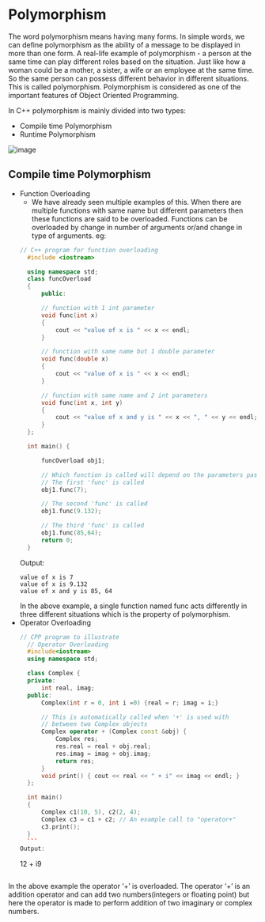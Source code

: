 # Polymorphism

The word polymorphism means having many forms. In simple words, we can define polymorphism as the ability of a message to be displayed in more than one form. A real-life example of polymorphism - a person at the same time can play different roles based on the situation. Just like how a woman could be a mother, a sister, a wife or an employee at the same time. So the same person can possess different behavior in different situations. This is called polymorphism. Polymorphism is considered as one of the important features of Object Oriented Programming.

In C++ polymorphism is mainly divided into two types:

- Compile time Polymorphism
- Runtime Polymorphism

![image](https://user-images.githubusercontent.com/45400093/171590637-dcf4270e-ae94-4fea-bd04-465ff2e043db.png)

## Compile time Polymorphism

- Function Overloading
  - We have already seen multiple examples of this. When there are multiple functions with same name but different parameters then these functions are said to be overloaded. Functions can be overloaded by change in number of arguments or/and change in type of arguments.
  eg:
  ```c++
  // C++ program for function overloading
	#include <iostream>

	using namespace std;
	class funcOverload
	{
		public:

		// function with 1 int parameter
		void func(int x)
		{
			cout << "value of x is " << x << endl;
		}

		// function with same name but 1 double parameter
		void func(double x)
		{
			cout << "value of x is " << x << endl;
		}

		// function with same name and 2 int parameters
		void func(int x, int y)
		{
			cout << "value of x and y is " << x << ", " << y << endl;
		}
	};

	int main() {

		funcOverload obj1;

		// Which function is called will depend on the parameters passed
		// The first 'func' is called
		obj1.func(7);

		// The second 'func' is called
		obj1.func(9.132);

		// The third 'func' is called
		obj1.func(85,64);
		return 0;
	}

  ```
  Output:
  ```
  value of x is 7
  value of x is 9.132
  value of x and y is 85, 64
  ```
  In the above example, a single function named func acts differently in three different situations which is the property of polymorphism.
 - Operator Overloading
	  ```c++
	  // CPP program to illustrate
		// Operator Overloading
		#include<iostream>
		using namespace std;

		class Complex {
		private:
			int real, imag;
		public:
			Complex(int r = 0, int i =0) {real = r; imag = i;}

			// This is automatically called when '+' is used with
			// between two Complex objects
			Complex operator + (Complex const &obj) {
				Complex res;
				res.real = real + obj.real;
				res.imag = imag + obj.imag;
				return res;
			}
			void print() { cout << real << " + i" << imag << endl; }
		};

		int main()
		{
			Complex c1(10, 5), c2(2, 4);
			Complex c3 = c1 + c2; // An example call to "operator+"
			c3.print();
		}
		```
	  Output:
	  ```
	  12 + i9
	  ```
  In the above example the operator ‘+’ is overloaded. The operator ‘+’ is an addition operator and can add two numbers(integers or floating point) but here the operator is made to perform addition of two imaginary or complex numbers. 
